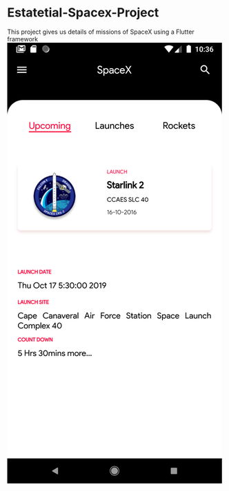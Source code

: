 # Estatetial-Spacex-Project
 This project gives us details of missions of SpaceX  using a Flutter framework
![Screenshot](screenshot1.png)
